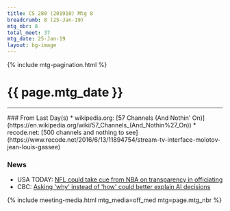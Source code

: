 ```yaml
---
title: CS 280 (201910) Mtg 8
breadcrumb: 8 (25-Jan-19)
mtg_nbr: 8
total_meet: 37
mtg_date: 25-Jan-19
layout: bg-image
---
```

{% include mtg-pagination.html %}
<h1 class="text-center">{{ page.mtg_date }}</h1>
<hr />
### From Last Day(s)
* wikipedia.org: [57 Channels (And Nothin' On)](https://en.wikipedia.org/wiki/57_Channels_(And_Nothin%27_On))
* recode.net: [500 channels and nothing to see](https://www.recode.net/2016/6/13/11894754/stream-tv-interface-molotov-jean-louis-gassee)

### News
* USA TODAY: [NFL could take cue from NBA on transparency in officiating](https://www.usatoday.com/story/sports/nba/2019/01/22/nba-referees-pool-report-nfl-saints-rams/2648324002/)
* CBC: [Asking 'why' instead of 'how' could better explain AI decisions](https://www.cbc.ca/radio/spark/asking-why-instead-of-how-could-better-explain-ai-decisions-1.4982038)

{% include meeting-media.html mtg_media=off_med mtg=page.mtg_nbr %}

